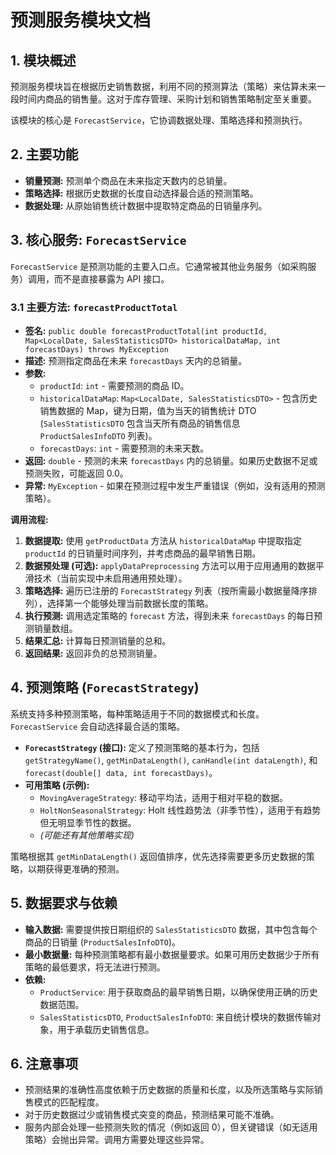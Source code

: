 # 预测服务模块文档

## 1. 模块概述

预测服务模块旨在根据历史销售数据，利用不同的预测算法（策略）来估算未来一段时间内商品的销售量。这对于库存管理、采购计划和销售策略制定至关重要。

该模块的核心是 `ForecastService`，它协调数据处理、策略选择和预测执行。

## 2. 主要功能

*   **销量预测:** 预测单个商品在未来指定天数内的总销量。
*   **策略选择:** 根据历史数据的长度自动选择最合适的预测策略。
*   **数据处理:** 从原始销售统计数据中提取特定商品的日销量序列。

## 3. 核心服务: `ForecastService`

`ForecastService` 是预测功能的主要入口点。它通常被其他业务服务（如采购服务）调用，而不是直接暴露为 API 接口。

### 3.1 主要方法: `forecastProductTotal`

*   **签名:** `public double forecastProductTotal(int productId, Map<LocalDate, SalesStatisticsDTO> historicalDataMap, int forecastDays) throws MyException`
*   **描述:** 预测指定商品在未来 `forecastDays` 天内的总销量。
*   **参数:**
    *   `productId`: `int` - 需要预测的商品 ID。
    *   `historicalDataMap`: `Map<LocalDate, SalesStatisticsDTO>` - 包含历史销售数据的 Map，键为日期，值为当天的销售统计 DTO (`SalesStatisticsDTO` 包含当天所有商品的销售信息 `ProductSalesInfoDTO` 列表)。
    *   `forecastDays`: `int` - 需要预测的未来天数。
*   **返回:** `double` - 预测的未来 `forecastDays` 内的总销量。如果历史数据不足或预测失败，可能返回 0.0。
*   **异常:** `MyException` - 如果在预测过程中发生严重错误（例如，没有适用的预测策略）。

**调用流程:**

1.  **数据提取:** 使用 `getProductData` 方法从 `historicalDataMap` 中提取指定 `productId` 的日销量时间序列，并考虑商品的最早销售日期。
2.  **数据预处理 (可选):** `applyDataPreprocessing` 方法可以用于应用通用的数据平滑技术（当前实现中未启用通用预处理）。
3.  **策略选择:** 遍历已注册的 `ForecastStrategy` 列表（按所需最小数据量降序排列），选择第一个能够处理当前数据长度的策略。
4.  **执行预测:** 调用选定策略的 `forecast` 方法，得到未来 `forecastDays` 的每日预测销量数组。
5.  **结果汇总:** 计算每日预测销量的总和。
6.  **返回结果:** 返回非负的总预测销量。

## 4. 预测策略 (`ForecastStrategy`)

系统支持多种预测策略，每种策略适用于不同的数据模式和长度。`ForecastService` 会自动选择最合适的策略。

*   **`ForecastStrategy` (接口):** 定义了预测策略的基本行为，包括 `getStrategyName()`, `getMinDataLength()`, `canHandle(int dataLength)`, 和 `forecast(double[] data, int forecastDays)`。
*   **可用策略 (示例):**
    *   `MovingAverageStrategy`: 移动平均法，适用于相对平稳的数据。
    *   `HoltNonSeasonalStrategy`: Holt 线性趋势法（非季节性），适用于有趋势但无明显季节性的数据。
    *   *(可能还有其他策略实现)*

策略根据其 `getMinDataLength()` 返回值排序，优先选择需要更多历史数据的策略，以期获得更准确的预测。

## 5. 数据要求与依赖

*   **输入数据:** 需要提供按日期组织的 `SalesStatisticsDTO` 数据，其中包含每个商品的日销量 (`ProductSalesInfoDTO`)。
*   **最小数据量:** 每种预测策略都有最小数据量要求。如果可用历史数据少于所有策略的最低要求，将无法进行预测。
*   **依赖:**
    *   `ProductService`: 用于获取商品的最早销售日期，以确保使用正确的历史数据范围。
    *   `SalesStatisticsDTO`, `ProductSalesInfoDTO`: 来自统计模块的数据传输对象，用于承载历史销售信息。

## 6. 注意事项

*   预测结果的准确性高度依赖于历史数据的质量和长度，以及所选策略与实际销售模式的匹配程度。
*   对于历史数据过少或销售模式突变的商品，预测结果可能不准确。
*   服务内部会处理一些预测失败的情况（例如返回 0），但关键错误（如无适用策略）会抛出异常。调用方需要处理这些异常。
